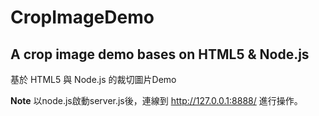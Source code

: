 CropImageDemo
=============

A crop image demo bases on HTML5 &amp; Node.js
---
基於 HTML5 與 Node.js 的裁切圖片Demo

**Note**
以node.js啟動server.js後，連線到 http://127.0.0.1:8888/ 進行操作。
